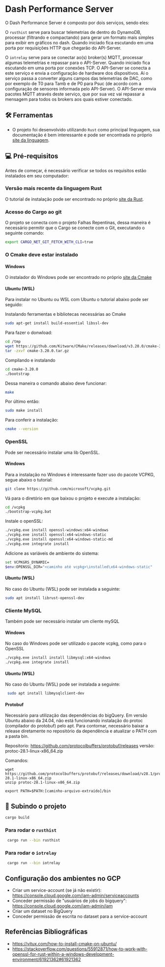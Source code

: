 # Dash Performance Server

 O Dash Performance Server é composto por dois serviços, sendo eles:

O `rusthist` serve para buscar telemetrias de dentro do DynamoDB, processar (filtrando e compactando) para gerar um formato mais simples para exibir em gráficos no dash. Quando iniciado fica escutando em uma porta por requisições HTTP que chegarão do API-Server.

O `iotrelay` serve para se conectar ao(s) broker(s) MQTT, processar algumas telemetrias e repassar para o API-Server. Quando iniciado fica escutando em uma porta por conexões TCP. O API-Server se conecta a este serviço e envia a configuração de hardware dos dispositivos. Aí o serviço passa a converter alguns campos das telemetrias de DAC, como por exemplo de T0 para Tamb e de P0 para Psuc (de acordo com a configuração de sensores informada pelo API-Server). O API-Server envia pacotes MQTT através deste serviço, que por sua vez vai repassar a mensagem para todos os brokers aos quais estiver conectado.

## 🛠️ Ferramentas

- O projeto foi desenvolvido utilizando `Rust` como principal linguagem, sua documentação é bem interessante e pode ser encontrada no próprio [site da linguagem](https://prev.rust-lang.org/pt-BR/documentation.html). 

## 💻 Pré-requisitos

Antes de começar, é necessário verificar se todos os requisitos estão instalados em seu computador:

### Versão mais recente da linguagem Rust
O tutorial de instalação pode ser encontrado no próprio [site da Rust](https://www.rust-lang.org/tools/install). 

### Acesso do Cargo ao git 

O projeto se conecta com o projeto Falhas Repentinas, dessa maneira é necessário permitir que o Cargo se conecte com o Git, executando o seguinte comando:

```sh 
export CARGO_NET_GIT_FETCH_WITH_CLI=true
```

### O Cmake deve estar instalado

#### Windows
O instalador do Windows pode ser encontrado no próprio [site da Cmake](https://cmake.org/download/) 

#### Ubuntu (WSL)
Para instalar no Ubuntu ou WSL com Ubuntu o tutorial abaixo pode ser seguido: 

Instalando ferramentas e bibliotecas necessárias ao Cmake

```sh 
sudo apt-get install build-essential libssl-dev

```

Para fazer o donwload:

```sh 
cd /tmp
wget https://github.com/Kitware/CMake/releases/download/v3.20.0/cmake-3.20.0.tar.gz
tar -zxvf cmake-3.20.0.tar.gz
```

Compilando e instalando 
```sh 
cd cmake-3.20.0
./bootstrap
```

Dessa maneira o comando abaixo deve funcionar: 

```sh 
make
```

Por último então: 

```sh 
sudo make install
```

Para conferir a instalação: 

```sh 
cmake --version
```

### OpenSSL 

Pode ser necessário instalar uma lib OpenSSL. 

#### Windows

Para a instalação no Windows é interessante fazer uso do pacote VCPKG, segue abaixo o tutorial: 

```sh 
git clone https://github.com/microsoft/vcpkg.git
```

Vá para o diretório em que baixou o projeto e execute a instalação:

```sh 
cd /vcpkg
./bootstrap-vcpkg.bat
```

Instale o openSSL:

```sh 
./vcpkg.exe install openssl-windows:x64-windows
./vcpkg.exe install openssl:x64-windows-static
./vcpkg.exe install openssl:x64-windows-static-md
./vcpkg.exe integrate install
```

Adicione as variáveis de ambiente do sistema: 

```sh 
set VCPKGRS_DYNAMIC=
$env:OPENSSL_DIR="<caminho até vcpkg>\installed\x64-windows-static"
```

#### Ubuntu (WSL)

No caso do Ubuntu (WSL) pode ser instalada a seguinte: 

```sh 
sudo apt install librust-openssl-dev
```

### Cliente MySQL

Também pode ser necessário instalar um cliente mySQL

#### Windows 

No caso do Windows pode ser utilizado o pacote vcpkg, como para o OpenSSL

```sh 
./vcpkg.exe install install libmysql:x64-windows
./vcpkg.exe integrate install
```

#### Ubuntu (WSL)

No caso do Ubuntu (WSL) pode ser instalada a seguinte: 

```sh 
 sudo apt install libmysqlclient-dev
```

#### Protobuf 
Necessário para utilização das dependências do bigQuery.
Em versão Ubuntu abaixo da 24.04, não está funcionando instalação do protoc (compilador do protobuf) pelo apt.
Para contornar, necessário baixar a release diretamente no repositório da dependência e atualizar o PATH com a pasta bin.

Repositorio:  https://github.com/protocolbuffers/protobuf/releases
versão: protoc-28.1-linux-x86_64.zip

Comandos:
```
wget https://github.com/protocolbuffers/protobuf/releases/download/v28.1/protoc-28.1-linux-x86_64.zip
unzip protoc-28.1-linux-x86_64.zip

export PATH=$PATH:[caminho-arquivo-extraído]/bin
```
## 🚀 Subindo o projeto

```sh 
cargo build
```
### Para rodar o `rusthist` 

```sh 
 cargo run --bin rusthist
```
### Para rodar o `iotrelay` 

```sh 
 cargo run --bin iotrelay
```


## Configuração dos ambientes no GCP
- Criar um service-account (se já não existir): https://console.cloud.google.com/iam-admin/serviceaccounts
- Conceder permissão de "usuários de jobs do bigquery": https://console.cloud.google.com/iam-admin/iam
- Criar um dataset no BigQuery
- Conceder permissão de escrita no dataset para a service-account


## Referências Bibliográficas

- https://vitux.com/how-to-install-cmake-on-ubuntu/
- https://stackoverflow.com/questions/55912871/how-to-work-with-openssl-for-rust-within-a-windows-development-environment/61921362#61921362
